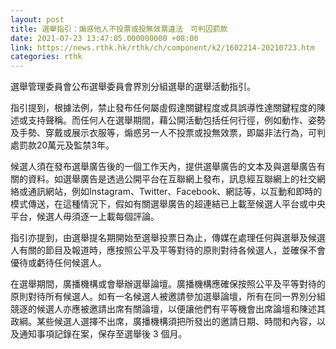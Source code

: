 ```yaml
---
layout: post
title: 選舉指引：煽惑他人不投票或投無效票違法　可判囚罰款
date: 2021-07-23 13:47:05.000000000 +08:00
link: https://news.rthk.hk/rthk/ch/component/k2/1602214-20210723.htm
categories: rthk
---
```


選舉管理委員會公布選舉委員會界別分組選舉的選舉活動指引。

指引提到，根據法例，禁止發布任何屬虛假達關鍵程度或具誤導性達關鍵程度的陳述或支持聲稱。而任何人在選舉期間，藉公開活動包括任何行徑，例如動作、姿勢及手勢、穿戴或展示衣服等，煽惑另一人不投票或投無效票，即屬非法行為，可判處罰款20萬元及監禁3年。

候選人須在發布選舉廣告後的一個工作天內，提供選舉廣告的文本及與選舉廣告有關的資料。如選舉廣告是透過公開平台在互聯網上發布，訊息經互聯網上的社交網絡或通訊網站，例如Instagram、Twitter、Facebook、網誌等，以互動和即時的模式傳送，在這種情況下，假如有關選舉廣告的超連結已上載至候選人平台或中央平台，候選人毋須逐一上載每個評論。

指引亦提到，由選舉提名期開始至選舉投票日為止，傳媒在處理任何與選舉及候選人有關的節目及報道時，應按照公平及平等對待的原則對待各候選人，並確保不會優待或虧待任何候選人。

在選舉期間，廣播機構或會舉辦選舉論壇。廣播機構應確保按照公平及平等對待的原則對待所有候選人。如有一名候選人被邀請參加選舉論壇，所有在同一界別分組競逐的候選人亦應被邀請出席有關論壇，以便讓他們有平等機會出席論壇和陳述其政綱。某些候選人選擇不出席，廣播機構須把所發出的邀請日期、時間和內容，以及通知事項記錄在案，保存至選舉後 3 個月。
